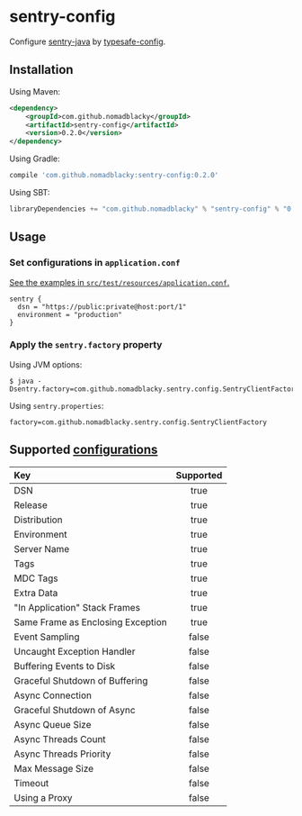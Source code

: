 # sentry-config

Configure [sentry-java](https://github.com/getsentry/sentry-java) by [typesafe-config](https://github.com/lightbend/config).

## Installation

Using Maven:

```xml
<dependency>
    <groupId>com.github.nomadblacky</groupId>
    <artifactId>sentry-config</artifactId>
    <version>0.2.0</version>
</dependency>
```

Using Gradle:

```groovy
compile 'com.github.nomadblacky:sentry-config:0.2.0'
```

Using SBT:

```scala
libraryDependencies += "com.github.nomadblacky" % "sentry-config" % "0.2.0"
```

## Usage

### Set configurations in `application.conf`

[See the examples in `src/test/resources/application.conf`.](src/test/resources/application.conf)

```
sentry {
  dsn = "https://public:private@host:port/1"
  environment = "production"
}
```

### Apply the `sentry.factory` property

Using JVM options:

```
$ java -Dsentry.factory=com.github.nomadblacky.sentry.config.SentryClientFactory
```

Using `sentry.properties`:

```
factory=com.github.nomadblacky.sentry.config.SentryClientFactory
```

## Supported [configurations](https://docs.sentry.io/clients/java/config/)

|Key                              |Supported|
|:--------------------------------|:-------:|
|DSN                              |true     |
|Release                          |true     |
|Distribution                     |true     |
|Environment                      |true     |
|Server Name                      |true     |
|Tags                             |true     |
|MDC Tags                         |true     |
|Extra Data                       |true     |
|"In Application" Stack Frames    |true     |
|Same Frame as Enclosing Exception|true     |
|Event Sampling                   |false    |
|Uncaught Exception Handler       |false    |
|Buffering Events to Disk         |false    |
|Graceful Shutdown of Buffering   |false    |
|Async Connection                 |false    |
|Graceful Shutdown of Async       |false    |
|Async Queue Size                 |false    |
|Async Threads Count              |false    |
|Async Threads Priority           |false    |
|Max Message Size                 |false    |
|Timeout                          |false    |
|Using a Proxy                    |false    |
